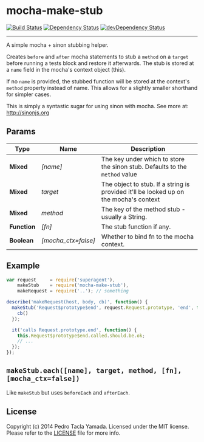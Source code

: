 mocha-make-stub
===============
[![Build Status](https://travis-ci.org/yamadapc/mocha-make-stub.png?branch=master)](https://travis-ci.org/yamadapc/mocha-make-stub)
[![Dependency Status](https://david-dm.org/yamadapc/mocha-make-stub.svg)](https://david-dm.org/yamadapc/mocha-make-stub)
[![devDependency Status](https://david-dm.org/yamadapc/mocha-make-stub/dev-status.svg)](https://david-dm.org/yamadapc/mocha-make-stub#info=devDependencies)
- - -

A simple mocha + sinon stubbing helper.

Creates `before` and `after` mocha statements to stub a `method` on a `target`
before running a tests block and restore it afterwards. The stub is stored at a
`name` field in the mocha's context object (this).

If no `name` is provided, the stubbed function will be stored at the context's
`method` property instead of name. This allows for a slightly smaller shorthand
for simpler cases.

This is simply a syntastic sugar for using sinon with mocha. See more at:
http://sinonjs.org

## Params

| Type         | Name                | Description                                          |
|--------------|---------------------|------------------------------------------------------|
| **Mixed**    | *[name]*            | The key under which to store the sinon stub. Defaults to the `method` value           |
| **Mixed**    | *target*            | The object to stub. If a string is provided it'll be looked up on the mocha's context |
| **Mixed**    | *method*            | The key of the method stub - usually a String.                                        |
| **Function** | *[fn]*              | The stub function if any.                                                             |
| **Boolean**  | *[mocha_ctx=false]* | Whether to bind fn to the mocha context.                                              |



## Example

```javascript
var request     = require('superagent'),
    makeStub    = require('mocha-make-stub'),
    makeRequest = require('..'); // something

describe('makeRequest(host, body, cb)', function() {
  makeStub('Request$prototype$end', request.Request.prototype, 'end', function(cb) {
    cb()
  });

  it('calls Request.prototype.end', function() {
    this.Request$prototype$end.called.should.be.ok;
    // ...
  });
});
```

## `makeStub.each([name], target, method, [fn], [mocha_ctx=false])`

Like `makeStub` but uses `beforeEach` and `afterEach`.

## License
Copyright (c) 2014 Pedro Tacla Yamada. Licensed under the MIT license.
Please refer to the [LICENSE](LICENSE) file for more info.
